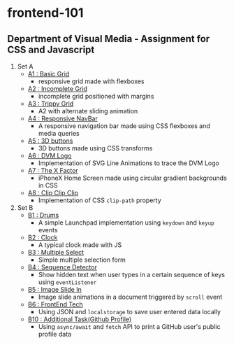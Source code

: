 # frontend-101
## Department of Visual Media - Assignment for CSS and Javascript
1. Set A 
    - [A1 : Basic Grid](https://jshreyans551.github.io/frontend-101/A/1.html)
        - responsive grid made with flexboxes 
    - [A2 : Incomplete Grid](https://jshreyans551.github.io/frontend-101/A/2.html)
        - incomplete grid positioned with margins
    - [A3 : Trippy Grid](https://jshreyans551.github.io/frontend-101/A/3.html)
        - A2 with alternate sliding animation
    - [A4 : Responsive NavBar](https://jshreyans551.github.io/frontend-101/A/4.html)
      - A responsive navigation bar made using CSS flexboxes and media queries
    - [A5 : 3D buttons](https://jshreyans551.github.io/frontend-101/A/5.html)
        - 3D buttons made using CSS transforms 
    - [A6 : DVM Logo](https://jshreyans551.github.io/frontend-101/A/6.html)
        - Implementation of SVG Line Animations to trace the DVM Logo
    - [A7 : The X Factor](https://jshreyans551.github.io/frontend-101/A/7.html)
        - iPhoneX Home Screen made using circular gradient backgrounds in CSS
    - [A8 : Clip Clip Clip](https://jshreyans551.github.io/frontend-101/A/8.html) 
        - Implementation of CSS `clip-path` property
2. Set B 
    - [B1 : Drums](https://jshreyans551.github.io/frontend-101/B/1.html)
        - A simple Launchpad implementation using `keydown` and `keyup` events
    - [B2 : Clock](https://jshreyans551.github.io/frontend-101/B/2.html)
        - A typical clock made with JS 
    - [B3 : Multiple Select](https://jshreyans551.github.io/frontend-101/B/3.html)
        - Simple multiple selection form 
    - [B4 : Sequence Detector](https://jshreyans551.github.io/frontend-101/B/4.html)
        - Show hidden text when user types in a certain sequence of keys using `eventListener` 
    - [B5 : Image Slide In](https://jshreyans551.github.io/frontend-101/B/5.html)
        - Image slide animations in a document triggered by `scroll` event 
    - [B6 : FrontEnd Tech](https://jshreyans551.github.io/frontend-101/B/6.html)
        - Using JSON and `localstorage` to save user entered data locally
    - [B10 : Additional Task(Github Profile)](https://jshreyans551.github.io/frontend-101/B/10.html)
        - Using `async/await` and `fetch` API to print a GitHub user's public profile data
